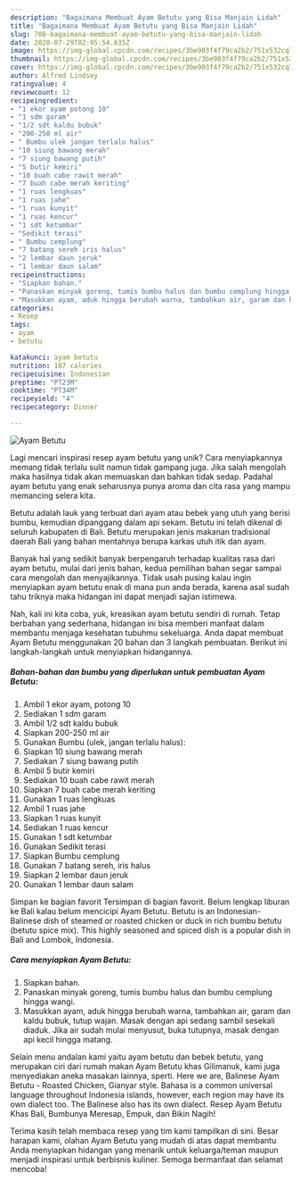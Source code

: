 ```yaml
---
description: "Bagaimana Membuat Ayam Betutu yang Bisa Manjain Lidah"
title: "Bagaimana Membuat Ayam Betutu yang Bisa Manjain Lidah"
slug: 708-bagaimana-membuat-ayam-betutu-yang-bisa-manjain-lidah
date: 2020-07-29T02:05:54.635Z
image: https://img-global.cpcdn.com/recipes/3be903f4f79ca2b2/751x532cq70/ayam-betutu-foto-resep-utama.jpg
thumbnail: https://img-global.cpcdn.com/recipes/3be903f4f79ca2b2/751x532cq70/ayam-betutu-foto-resep-utama.jpg
cover: https://img-global.cpcdn.com/recipes/3be903f4f79ca2b2/751x532cq70/ayam-betutu-foto-resep-utama.jpg
author: Alfred Lindsey
ratingvalue: 4
reviewcount: 12
recipeingredient:
- "1 ekor ayam potong 10"
- "1 sdm garam"
- "1/2 sdt kaldu bubuk"
- "200-250 ml air"
- " Bumbu ulek jangan terlalu halus"
- "10 siung bawang merah"
- "7 siung bawang putih"
- "5 butir kemiri"
- "10 buah cabe rawit merah"
- "7 buah cabe merah keriting"
- "1 ruas lengkuas"
- "1 ruas jahe"
- "1 ruas kunyit"
- "1 ruas kencur"
- "1 sdt ketumbar"
- "Sedikit terasi"
- " Bumbu cemplung"
- "7 batang sereh iris halus"
- "2 lembar daun jeruk"
- "1 lembar daun salam"
recipeinstructions:
- "Siapkan bahan."
- "Panaskan minyak goreng, tumis bumbu halus dan bumbu cemplung hingga wangi."
- "Masukkan ayam, aduk hingga berubah warna, tambahkan air, garam dan kaldu bubuk, tutup wajan. Masak dengan api sedang sambil sesekali diaduk. Jika air sudah mulai menyusut, buka tutupnya, masak dengan api kecil hingga matang."
categories:
- Resep
tags:
- ayam
- betutu

katakunci: ayam betutu 
nutrition: 187 calories
recipecuisine: Indonesian
preptime: "PT23M"
cooktime: "PT34M"
recipeyield: "4"
recipecategory: Dinner

---
```



![Ayam Betutu](https://img-global.cpcdn.com/recipes/3be903f4f79ca2b2/751x532cq70/ayam-betutu-foto-resep-utama.jpg)

Lagi mencari inspirasi resep ayam betutu yang unik? Cara menyiapkannya memang tidak terlalu sulit namun tidak gampang juga. Jika salah mengolah maka hasilnya tidak akan memuaskan dan bahkan tidak sedap. Padahal ayam betutu yang enak seharusnya punya aroma dan cita rasa yang mampu memancing selera kita.

Betutu adalah lauk yang terbuat dari ayam atau bebek yang utuh yang berisi bumbu, kemudian dipanggang dalam api sekam. Betutu ini telah dikenal di seluruh kabupaten di Bali. Betutu merupakan jenis makanan tradisional daerah Bali yang bahan mentahnya berupa karkas utuh itik dan ayam.

Banyak hal yang sedikit banyak berpengaruh terhadap kualitas rasa dari ayam betutu, mulai dari jenis bahan, kedua pemilihan bahan segar sampai cara mengolah dan menyajikannya. Tidak usah pusing kalau ingin menyiapkan ayam betutu enak di mana pun anda berada, karena asal sudah tahu triknya maka hidangan ini dapat menjadi sajian istimewa.


Nah, kali ini kita coba, yuk, kreasikan ayam betutu sendiri di rumah. Tetap berbahan yang sederhana, hidangan ini bisa memberi manfaat dalam membantu menjaga kesehatan tubuhmu sekeluarga. Anda dapat membuat Ayam Betutu menggunakan 20 bahan dan 3 langkah pembuatan. Berikut ini langkah-langkah untuk menyiapkan hidangannya.

<!--inarticleads1-->

##### Bahan-bahan dan bumbu yang diperlukan untuk pembuatan Ayam Betutu:

1. Ambil 1 ekor ayam, potong 10
1. Sediakan 1 sdm garam
1. Ambil 1/2 sdt kaldu bubuk
1. Siapkan 200-250 ml air
1. Gunakan  Bumbu (ulek, jangan terlalu halus):
1. Siapkan 10 siung bawang merah
1. Sediakan 7 siung bawang putih
1. Ambil 5 butir kemiri
1. Sediakan 10 buah cabe rawit merah
1. Siapkan 7 buah cabe merah keriting
1. Gunakan 1 ruas lengkuas
1. Ambil 1 ruas jahe
1. Siapkan 1 ruas kunyit
1. Sediakan 1 ruas kencur
1. Gunakan 1 sdt ketumbar
1. Gunakan Sedikit terasi
1. Siapkan  Bumbu cemplung
1. Gunakan 7 batang sereh, iris halus
1. Siapkan 2 lembar daun jeruk
1. Gunakan 1 lembar daun salam


Simpan ke bagian favorit Tersimpan di bagian favorit. Belum lengkap liburan ke Bali kalau belum mencicipi Ayam Betutu. Betutu is an Indonesian-Balinese dish of steamed or roasted chicken or duck in rich bumbu betutu (betutu spice mix). This highly seasoned and spiced dish is a popular dish in Bali and Lombok, Indonesia. 

<!--inarticleads2-->

##### Cara menyiapkan Ayam Betutu:

1. Siapkan bahan.
1. Panaskan minyak goreng, tumis bumbu halus dan bumbu cemplung hingga wangi.
1. Masukkan ayam, aduk hingga berubah warna, tambahkan air, garam dan kaldu bubuk, tutup wajan. Masak dengan api sedang sambil sesekali diaduk. Jika air sudah mulai menyusut, buka tutupnya, masak dengan api kecil hingga matang.


Selain menu andalan kami yaitu ayam betutu dan bebek betutu, yang merupakan ciri dari rumah makan Ayam Betutu khas Gilimanuk, kami juga menyediakan aneka masakan lainnya, sperti. Here we are, Balinese Ayam Betutu - Roasted Chicken, Gianyar style. Bahasa is a common universal language throughout Indonesia islands, however, each region may have its own dialect too. The Balinese also has its own dialect. Resep Ayam Betutu Khas Bali, Bumbunya Meresap, Empuk, dan Bikin Nagih! 

Terima kasih telah membaca resep yang tim kami tampilkan di sini. Besar harapan kami, olahan Ayam Betutu yang mudah di atas dapat membantu Anda menyiapkan hidangan yang menarik untuk keluarga/teman maupun menjadi inspirasi untuk berbisnis kuliner. Semoga bermanfaat dan selamat mencoba!
